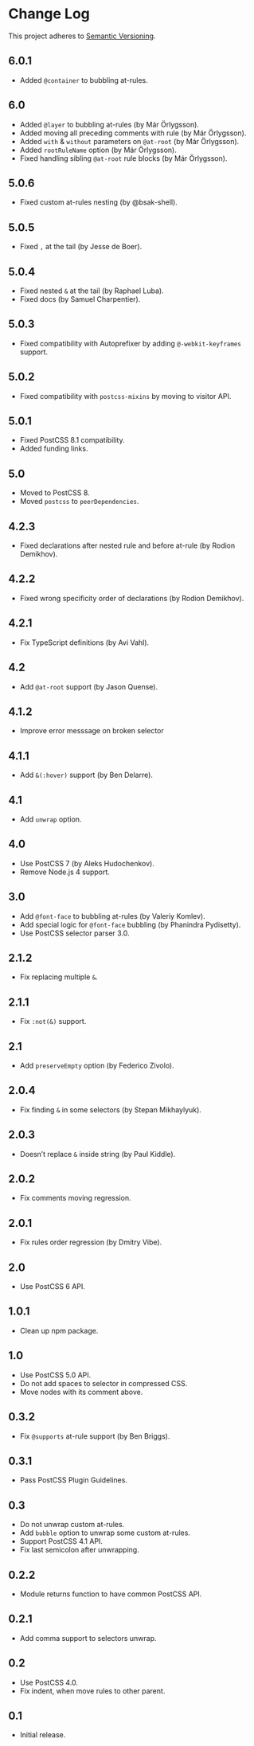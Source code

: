 # Change Log
This project adheres to [Semantic Versioning](http://semver.org/).

## 6.0.1
* Added `@container` to bubbling at-rules.

## 6.0
* Added `@layer` to bubbling at-rules (by Már Örlygsson).
* Added moving all preceding comments with rule (by Már Örlygsson).
* Added `with` & `without` parameters on `@at-root` (by Már Örlygsson).
* Added `rootRuleName` option (by Már Örlygsson).
* Fixed handling sibling `@at-root` rule blocks (by Már Örlygsson).

## 5.0.6
* Fixed custom at-rules nesting (by @bsak-shell).

## 5.0.5
* Fixed `,` at the tail (by Jesse de Boer).

## 5.0.4
* Fixed nested `&` at the tail (by Raphael Luba).
* Fixed docs (by Samuel Charpentier).

## 5.0.3
* Fixed compatibility with Autoprefixer by adding `@-webkit-keyframes` support.

## 5.0.2
* Fixed compatibility with `postcss-mixins` by moving to visitor API.

## 5.0.1
* Fixed PostCSS 8.1 compatibility.
* Added funding links.

## 5.0
* Moved to PostCSS 8.
* Moved `postcss` to `peerDependencies`.

## 4.2.3
* Fixed declarations after nested rule and before at-rule (by Rodion Demikhov).

## 4.2.2
* Fixed wrong specificity order of declarations (by Rodion Demikhov).

## 4.2.1
* Fix TypeScript definitions (by Avi Vahl).

## 4.2
* Add `@at-root` support (by Jason Quense).

## 4.1.2
* Improve error messsage on broken selector

## 4.1.1
* Add `&(:hover)` support (by Ben Delarre).

## 4.1
* Add `unwrap` option.

## 4.0
* Use PostCSS 7 (by Aleks Hudochenkov).
* Remove Node.js 4 support.

## 3.0
* Add `@font-face` to bubbling at-rules (by Valeriy Komlev).
* Add special logic for `@font-face` bubbling (by Phanindra Pydisetty).
* Use PostCSS selector parser 3.0.

## 2.1.2
* Fix replacing multiple `&`.

## 2.1.1
* Fix `:not(&)` support.

## 2.1
* Add `preserveEmpty` option (by Federico Zivolo).

## 2.0.4
* Fix finding `&` in some selectors (by Stepan Mikhaylyuk).

## 2.0.3
* Doesn’t replace `&` inside string (by Paul Kiddle).

## 2.0.2
* Fix comments moving regression.

## 2.0.1
* Fix rules order regression (by Dmitry Vibe).

## 2.0
* Use PostCSS 6 API.

## 1.0.1
* Clean up npm package.

## 1.0
* Use PostCSS 5.0 API.
* Do not add spaces to selector in compressed CSS.
* Move nodes with its comment above.

## 0.3.2
* Fix `@supports` at-rule support (by Ben Briggs).

## 0.3.1
* Pass PostCSS Plugin Guidelines.

## 0.3
* Do not unwrap custom at-rules.
* Add `bubble` option to unwrap some custom at-rules.
* Support PostCSS 4.1 API.
* Fix last semicolon after unwrapping.

## 0.2.2
* Module returns function to have common PostCSS API.

## 0.2.1
* Add comma support to selectors unwrap.

## 0.2
* Use PostCSS 4.0.
* Fix indent, when move rules to other parent.

## 0.1
* Initial release.
